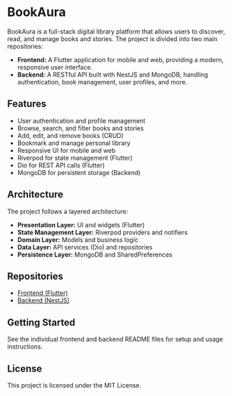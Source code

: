 # BookAura

BookAura is a full-stack digital library platform that allows users to discover, read, and manage books and stories. The project is divided into two main repositories:

- **Frontend:** A Flutter application for mobile and web, providing a modern, responsive user interface.
- **Backend:** A RESTful API built with NestJS and MongoDB, handling authentication, book management, user profiles, and more.

## Features

- User authentication and profile management
- Browse, search, and filter books and stories
- Add, edit, and remove books (CRUD)
- Bookmark and manage personal library
- Responsive UI for mobile and web
- Riverpod for state management (Flutter)
- Dio for REST API calls (Flutter)
- MongoDB for persistent storage (Backend)

## Architecture

The project follows a layered architecture:

- **Presentation Layer:** UI and widgets (Flutter)
- **State Management Layer:** Riverpod providers and notifiers
- **Domain Layer:** Models and business logic
- **Data Layer:** API services (Dio) and repositories
- **Persistence Layer:** MongoDB and SharedPreferences

## Repositories

- [Frontend (Flutter)](https://github.com/your-org/bookaura-frontend](https://github.com/Antiguen/Book_Awra_2024_25_FlutterApp/tree/main/bookaura))
- [Backend (NestJS)](https://github.com/your-org/bookaura-backend)

## Getting Started

See the individual frontend and backend README files for setup and usage instructions.

## License

This project is licensed under the MIT License.
